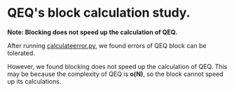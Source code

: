# QEQ's block calculation study.
**Note: Blocking does not speed up the calculation of QEQ.**

After running [calculateerror.py](calculateerror.py), we found errors of QEQ block can be tolerated.

However, we found blocking does not speed up the calculation of QEQ. This may be because the complexity of QEQ is **o(N)**, so the block cannot speed up its calculations.
